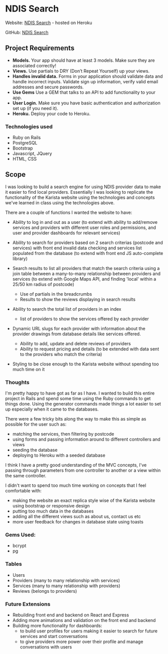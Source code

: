 # NDIS Search

Website: [NDIS Search](https://grim-moonlight-28048.herokuapp.com) - hosted on Heroku

GitHub: [NDIS Search](https://github.com/RGhadamian/GA-Full-Stack-Project) 
 
## Project Requirements
- **Models.** Your app should have at least 3 models. Make sure they are associated correctly!
- **Views.** Use partials to DRY (Don’t Repeat Yourself) up your views.
- **Handles invalid data.** Forms in your application should validate data and handle incorrect inputs. Validate sign up information, verify valid email addresses and secure passwords.
- **Use Gems** Use a GEM that talks to an API to add functionality to your app.
- **User Login.** Make sure you have basic authentication and authorization set up (if you need it).
- **Heroku.** Deploy your code to Heroku.

### Technologies used
- Ruby on Rails
- PostgreSQL
- Bootstrap
- Javascript, JQuery
- HTML, CSS

## Scope
I was looking to build a search engine for using NDIS provider data to make it easier to find local providers. Essentially I was looking to replicate the functionality of the Karista website using the technologies and concepts we've learned in class using the technologies above. 

There are a couple of functions I wanted the website to have:
- Ability to log in and out as a user (to extend with ability to add/remove services and providers with different user roles and permissions, and user and provider dashboards for relevant services)
- Ability to search for providers based on 2 search criterias (postcode and services) with front end invalid data checking and services list populated from the database (to extend with front end JS auto-complete library)
- Search results to list all providers that match the search criteria using a join table between a many-to-many relationship between providers and services (to extend with Google Maps API, and finding 'local' within a 25/50 km radius of postcode)
    - Use of partials in the breadcrumbs
    - Results to show the reviews displaying in search results
- Ability to search the total list of providers in an index
    - list of providers to show the services offered by each provider
- Dynamic URL slugs for each provider with information about the provider drawings from database details like services offered. 
    - Ability to add, update and delete reviews of providers 
    - Ability to request pricing and details (to be extended with data sent to the providers who match the criteria)

- Styling to be close enough to the Karista website without spending too much time on it

### Thoughts
I'm pretty happy to have got as far as I have. I wanted to build this entire project in Rails and spend some time using the Ruby commands to get things done. Using the generator commands made things a lot easier to set up especially when it came to the databases. 

There were a few tricky bits along the way to make this as simple as possible for the user such as:
 - matching the services, then filtering by postcode
 - using forms and passing information around to different controllers and views
 - seeding the database
 - deploying to Heroku with a seeded database

I think I have a pretty good understanding of the MVC concepts, I've passing through parameters from one controller to another or a view within the same controller.

I didn't want to spend too much time working on concepts that I feel comfortable with: 
 - making the website an exact replica style wise of the Karista website using bootstrap or responsive design
 - putting too much data in the databases
 - adding all the different views such as about us, contact us etc  
 - more user feedback for changes in database state using toasts

### Gems Used:
- bcrypt
- pg

### Tables 
- Users
- Providers (many to many relationship with services)
- Services (many to many relationship with providers)
- Reviews (belongs to providers)

### Future Extensions
- Rebuilding front end and backend on React and Express
- Adding more animations and validation on the front end and backend
- Building more functionality for dashboards:
    - to build user profiles for users making it easier to search for future services and start conversations
    - to give providers more power over their profile and manage conversations with users 
